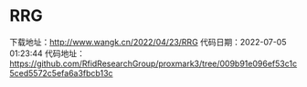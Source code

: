 # RRG
下载地址：http://www.wangk.cn/2022/04/23/RRG
代码日期：2022-07-05 01:23:44
代码地址：https://github.com/RfidResearchGroup/proxmark3/tree/009b91e096ef53c1c5ced5572c5efa6a3fbcb13c
